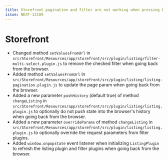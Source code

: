 ```yaml
---
title: Storefront pagination and filter are not working when pressing back browser
issue: NEXT-13189
---
```

# Storefront
* Changed method `setValuesFromUrl` in `src/Storefront/Resources/app/storefront/src/plugin/listing/filter-multi-select.plugin.js` to remove the checked filter when going back from the browser.
* Added method `setValuesFromUrl` in `src/Storefront/Resources/app/storefront/src/plugin/listing/listing-pagination.plugin.js` to update the page param when going back from the browser.
* Added a new parameter `pushHistory` (default true) of method `changeListing` in `src/Storefront/Resources/app/storefront/src/plugin/listing/listing.plugin.js` to optionally do not push state into the browser's history when going back from the browser.
* Added a new parameter `overrideParams` of method `changeListing` in `src/Storefront/Resources/app/storefront/src/plugin/listing/listing.plugin.js` to optionally override the request parameters from filter plugins.
* Added `window.onpopstate` event listener when initializing `ListingPlugin` to refresh the listing plugin and filter plugins when going back from the browser.
